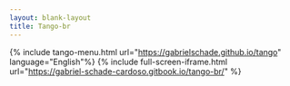 ```yaml
---
layout: blank-layout
title: Tango-br
---
```

{% include tango-menu.html url="https://gabrielschade.github.io/tango" language="English"%}
{% include full-screen-iframe.html url="https://gabriel-schade-cardoso.gitbook.io/tango-br/" %}


